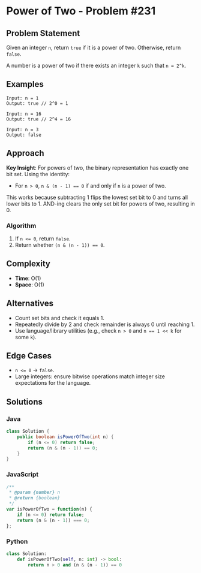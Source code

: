 # Power of Two - Problem #231

## Problem Statement
Given an integer `n`, return `true` if it is a power of two. Otherwise, return `false`.

A number is a power of two if there exists an integer `k` such that `n = 2^k`.

## Examples
```
Input: n = 1
Output: true // 2^0 = 1

Input: n = 16
Output: true // 2^4 = 16

Input: n = 3
Output: false
```

## Approach
**Key Insight**: For powers of two, the binary representation has exactly one bit set. Using the identity:

- For `n > 0`, `n & (n - 1) == 0` if and only if `n` is a power of two.

This works because subtracting 1 flips the lowest set bit to 0 and turns all lower bits to 1. AND-ing clears the only set bit for powers of two, resulting in 0.

### Algorithm
1. If `n <= 0`, return `false`.
2. Return whether `(n & (n - 1)) == 0`.

## Complexity
- **Time**: O(1)
- **Space**: O(1)

## Alternatives
- Count set bits and check it equals 1.
- Repeatedly divide by 2 and check remainder is always 0 until reaching 1.
- Use language/library utilities (e.g., check `n > 0` and `n == 1 << k` for some `k`).

## Edge Cases
- `n <= 0` → `false`.
- Large integers: ensure bitwise operations match integer size expectations for the language.

## Solutions

### Java
```java
class Solution {
    public boolean isPowerOfTwo(int n) {
        if (n <= 0) return false;
        return (n & (n - 1)) == 0;
    }
}
```

### JavaScript
```javascript
/**
 * @param {number} n
 * @return {boolean}
 */
var isPowerOfTwo = function(n) {
    if (n <= 0) return false;
    return (n & (n - 1)) === 0;
};
```

### Python
```python
class Solution:
    def isPowerOfTwo(self, n: int) -> bool:
        return n > 0 and (n & (n - 1)) == 0
```
